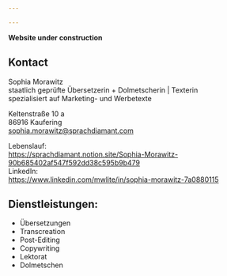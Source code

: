 ```yaml
---

---
```


**Website under construction**

## Kontact
Sophia Morawitz <br>
staatlich geprüfte Übersetzerin + Dolmetscherin | Texterin <br>
spezialisiert auf Marketing- und Werbetexte <br>

Keltenstraße 10 a <br>
86916 Kaufering <br>
sophia.morawitz@sprachdiamant.com <br> 

Lebenslauf: <br>
https://sprachdiamant.notion.site/Sophia-Morawitz-90b685402af547f592dd38c595b9b479 <br>
LinkedIn: <br>
https://www.linkedin.com/mwlite/in/sophia-morawitz-7a0880115 <br>

## Dienstleistungen: <br>
- Übersetzungen <br>
- Transcreation <br>
- Post-Editing <br>
- Copywriting <br>
- Lektorat <br>
- Dolmetschen <br>









